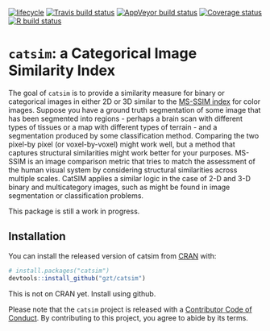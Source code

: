 
<!-- README.md is generated from README.Rmd. Please edit that file -->

<!-- badges: start -->

[![lifecycle](https://img.shields.io/badge/lifecycle-experimental-orange.svg)](https://www.tidyverse.org/lifecycle/#experimental)
[![Travis build
status](https://travis-ci.org/gzt/catsim.svg?branch=master)](https://travis-ci.org/gzt/catsim)
[![AppVeyor build
status](https://ci.appveyor.com/api/projects/status/github/gzt/catsim?branch=master&svg=true)](https://ci.appveyor.com/project/gzt/catsim)
[![Coverage
status](https://codecov.io/gh/gzt/catsim/branch/master/graph/badge.svg)](https://codecov.io/github/gzt/catsim?branch=master)
[![R build
status](https://github.com/gzt/catsim/workflows/R-CMD-check/badge.svg)](https://github.com/gzt/catsim/actions)
<!-- badges: end -->

# `catsim`: a Categorical Image Similarity Index

The goal of `catsim` is to provide a similarity measure for binary or
categorical images in either 2D or 3D similar to the [MS-SSIM
index](https://en.wikipedia.org/wiki/Structural_similarity) for color
images. Suppose you have a ground truth segmentation of some image that
has been segmented into regions - perhaps a brain scan with different
types of tissues or a map with different types of terrain - and a
segmentation produced by some classification method. Comparing the two
pixel-by pixel (or voxel-by-voxel) might work well, but a method that
captures structural similarities might work better for your purposes.
MS-SSIM is an image comparison metric that tries to match the assessment
of the human visual system by considering structural similarities across
multiple scales. CatSIM applies a similar logic in the case of 2-D and
3-D binary and multicategory images, such as might be found in image
segmentation or classification problems.

This package is still a work in progress.

## Installation

You can install the released version of catsim from
[CRAN](https://CRAN.R-project.org) with:

``` r
# install.packages("catsim")
devtools::install_github("gzt/catsim")
```

This is not on CRAN yet. Install using github.

Please note that the `catsim` project is released with a [Contributor
Code of Conduct](CODE_OF_CONDUCT.md). By contributing to this project,
you agree to abide by its terms.

